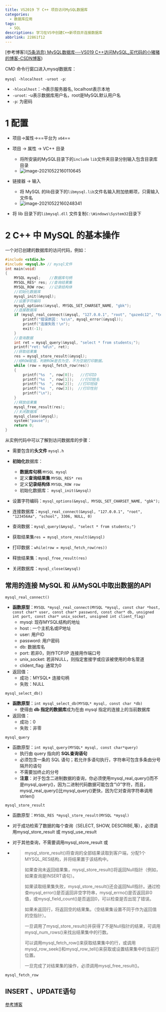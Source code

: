 ```yaml
---
title: VS2019 下 C++ 项目访问MySQL数据库
categories: 
  - 数据库应用
tags:
  - SQL
descriptions: 学习在VS中创建C++新项目并连接数据库
abbrlink: 22861f12
---
```


[参考博客]([(5条消息) MySQL数据库---VS019 C++访问MySQL_买代码的小猪猪的博客-CSDN博客](https://blog.csdn.net/weixin_49324123/article/details/116493884))

CMD 命令行窗口进入mysql数据库：

`mysql -hlocalhost -uroot -p`:

* `-hlocalhost`：-h表示服务器名, localhost表示本地
* `-uroot`: -u表示数据库用户名，root是MySQL默认用户名
* `-p`: 为密码

# 1 配置

* 项目->属性->==平台为 `x64`==

* 项目 -> 属性 -> VC++ 目录
  * 将所安装的MySQL目录下的`include` `lib`文件夹目录分别输入包含目录库目录
  * ![image-20210522160110645](E:\Hexo\Blog\source\_posts\VS2019-C++-MySQL.assets\image-20210522160110645.png)
* 链接器 -> 输入
  * 将 MySQL 的lib目录下的`libmysql.lib`文件名输入附加依赖项，只需输入文件名
  * ![image-20210522160248341](E:\Hexo\Blog\source\_posts\VS2019-C++-MySQL.assets\image-20210522160248341.png)

* 将 lib 目录下的`libmysql.dll` 文件复制`C:\Windows\System32`目录下



# 2 C++ 中 MySQL 的基本操作

一个对已创建的数据库的访问代码，例如：

```c++
#include <stdio.h>
#include <mysql.h> // mysql文件
int main(void)
{
	MYSQL mysql;    //数据库句柄
	MYSQL_RES* res; //查询结果集
	MYSQL_ROW row;  //记录结构体
	//初始化数据库
	mysql_init(&mysql);
	//设置字符编码
	mysql_options(&mysql, MYSQL_SET_CHARSET_NAME, "gbk");
	//连接数据库
	if (mysql_real_connect(&mysql, "127.0.0.1", "root", "qazedc12", "test", 3306, NULL, 0) == NULL) {
		printf("错误原因： %s\n", mysql_error(&mysql));
		printf("连接失败！\n");
		exit(-1);
	}
	//查询数据
	int ret = mysql_query(&mysql, "select * from students;");
	printf("ret: %d\n", ret);
	//获取结果集
	res = mysql_store_result(&mysql);
	//给ROW赋值，判断ROW是否为空，不为空就打印数据。
	while (row = mysql_fetch_row(res))
	{
		printf("%s  ", row[0]);   //打印ID
		printf("%s  ", row[1]);   //打印姓名
		printf("%s  ", row[2]);  //打印班级
		printf("%s  ", row[3]);  //打印性别
		printf("\n");
	}
	//释放结果集
	mysql_free_result(res);
	//关闭数据库
	mysql_close(&mysql);
	system("pause");
	return 0;
}

```

从实例代码中可以了解到访问数据库的步骤：

* 需要包含的**头文件** `mysql.h`

* **初始化**数据库：
  * **数据库句柄** `MYSQL mysql`
  * 定义**查询结果集** `MYSQL_RES* res`
  * 定义**记录结构体** `MYSQL_ROW row`
  * 初始化数据库： `mysql_init(&mysql)`
* 设置字符编码：`mysql_options(&mysql, MYSQL_SET_CHARSET_NAME, "gbk");`

* 连接数据库：`mysql_real_connect(&mysql, "127.0.0.1", "root", "123456Aa", "school", 3306, NULL, 0)`
* 查询数据：`mysql_query(&mysql, "select * from students;")`
* 获取结果集`res = mysql_store_result(&mysql)`
* 打印数据：`while(row = mysql_fetch_row(res))`
* 释放结果集：`mysql_free_result(res)`
* 关闭数据库：`mysql_close(&mysql)`



## 常用的连接 MySQL 和 从MySQL中取出数据的API

`mysql_real_connect()`

* **函数原型**：`MYSQL *mysql_real_connect(MYSQL *mysql, const char *host, const char* user, const char* password, const char* db, unsigned int port, const char* unix_socket, unsigned int client_flag)`
  * mysql: 现存MYSQL结构的地址
  * host : 一个主机名或IP地址
  * user: 用户ID
  * password: 用户密码
  * db: 数据库名 
  * port: 若非0，则作TCP/IP 连接用作端口号
  * unix_socket: 若非NULL，则指定套接字或应该被使用的命名管道
  * clident_flag: 通常为0
* 返回值：
  * 成功：MYSQL* 连接句柄
  * 失败：NULL



`mysql_select_db()`

* **函数原型**：`int mysql_select_db(MYSQL* mysql, const char *db)`
  * 使得由 **db 指定的数据库**成为在由 mysql 指定的连接上的当前数据库
* 返回值：
  * 成功：0
  * 失败：非零



`mysql_query`

* 函数原型：`int mysql_query(MYSQL* mysql, const char*query)`
  * 执行由 query 指向的 **SQL查询语句**
  * 必须包含一条的 SQL 语句；若允许多语句执行，字符串可包含多条由分号隔开的语句
  * 不需要加终止的分号
  * **注意**：对于包含二进制数据的查询，你必须使用mysql_real_query()而不是mysql_query()，因为二进制代码数据可能包含“\0”字符，而且，mysql_real_query()比mysql_query()更快，因为它对查询字符串调用strlen()



`mysql_store_result`

* 函数原型：`MYSQL_RES *mysql_store_result(MYSQL *mysql)`

* 对于成功检索了数据的每个查询（SELECT, SHOW, DESCRIBE,等），必须调用mysql_store_result 或 mysql_use_result

* 对于其他查询，不需要调用mysql_store_result 或

* > mysql_store_result()将查询的全部结果读取到客户端，分配1个MYSQL_RES结构，并将结果置于该结构中。
  >
  > 如果查询未返回结果集，mysql_store_result()将返回Null指针（例如，如果查询是INSERT语句）。
  >
  > 如果读取结果集失败，mysql_store_result()还会返回Null指针。通过检查mysql_error()是否返回非空字符串，mysql_errno()是否返回非0值，或mysql_field_count()是否返回0，可以检查是否出现了错误。
  >
  > 如果未返回行，将返回空的结果集。（空结果集设置不同于作为返回值的空指针）。
  >
  > 一旦调用了mysql_store_result()并获得了不是Null指针的结果，可调用mysql_num_rows()来找出结果集中的行数。
  >
  > 可以调用mysql_fetch_row()来获取结果集中的行，或调用mysql_row_seek()和mysql_row_tell()来获取或设置结果集中的当前行位置。
  >
  > 一旦完成了对结果集的操作，必须调用mysql_free_result()。



`mysql_fetch_row`

## INSERT 、UPDATE语句

[参考博客](https://www.cnblogs.com/fnlingnzb-learner/p/5829556.htmls)